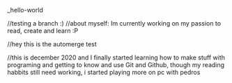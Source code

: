 _hello-world

//testing a branch :)
//about myself: Im currently working on my passion to read, create and learn :P

//hey this is the automerge test

//this is december 2020 and I finally started learning how to make stuff with programing and getting to know and use Git and Github, though my reading habbits still need working, i started playing more on pc with pedros
